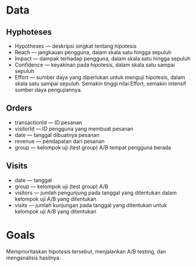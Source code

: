 # Data
## Hyphoteses
* Hypotheses — deskripsi singkat tentang hipotesis
* Reach — jangkauan pengguna, dalam skala satu hingga sepuluh
* Impact — dampak terhadap pengguna, dalam skala satu hingga sepuluh
* Confidence — keyakinan pada hipotesis, dalam skala satu sampai sepuluh
* Effort — sumber daya yang diperlukan untuk menguji hipotesis, dalam skala satu sampai sepuluh. Semakin tinggi nilai Effort, semakin intensif sumber daya pengujiannya.

## Orders
* transactionId — ID pesanan
* visitorId — ID pengguna yang membuat pesanan
* date — tanggal dibuatnya pesanan
* revenue — pendapatan dari pesanan
* group — kelompok uji (test group) A/B tempat pengguna berada

## Visits
* date — tanggal
* group — kelompok uji (test group) A/B
* visitors — jumlah pengunjung pada tanggal yang ditentukan dalam kelompok uji A/B yang ditentukan
* visits — jumlah kunjungan pada tanggal yang ditentukan untuk kelompok uji A/B yang ditentukan

# Goals 
Memprioritaskan hipotesis tersebut, menjalankan A/B testing, dan menganalisis hasilnya. 
